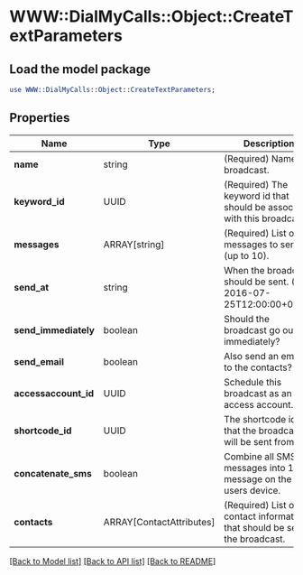 # WWW::DialMyCalls::Object::CreateTextParameters

## Load the model package
```perl
use WWW::DialMyCalls::Object::CreateTextParameters;
```

## Properties
Name | Type | Description | Notes
------------ | ------------- | ------------- | -------------
**name** | string | (Required)  Name the broadcast. | [optional] 
**keyword_id** | UUID | (Required)  The keyword id that should be associated with this broadcast. | [optional] 
**messages** | ARRAY[string] | (Required)  List of messages to send (up to 10). | [optional] 
**send_at** | string | When the broadcast should be sent. (Ex: 2016-07-25T12:00:00+0000) | [optional] 
**send_immediately** | boolean | Should the broadcast go out immediately? | [optional] 
**send_email** | boolean | Also send an email to the contacts? | [optional] 
**accessaccount_id** | UUID | Schedule this broadcast as an access account. | [optional] 
**shortcode_id** | UUID | The shortcode id that the broadcast will be sent from. | [optional] 
**concatenate_sms** | boolean | Combine all SMS messages into 1 message on the end users device. | [optional] 
**contacts** | ARRAY[ContactAttributes] | (Required)  List of contact information that should be sent the broadcast. | [optional] 

[[Back to Model list]](../README.md#documentation-for-models) [[Back to API list]](../README.md#documentation-for-api-endpoints) [[Back to README]](../README.md)



